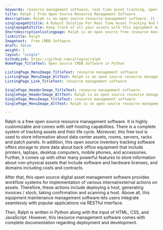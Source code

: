 ```yaml
---
keywords: resource management software, real time asset tracking, open source inventory tracking software, equipment management solution, equipment maintenance management software
title: Ralph | Free Open Source Resource Management Software
description: Ralph is an open source resource management software. It is Apache 2.0 licensed and offers features such as built-in DC visualization, intuitive UI and more.
singlepageh1title: A Robust Solution For Real Time Asset Tracking And Reporting
singlepageh2title: Keep track of all your assets with this equipment management solution. It offers a REST API and is designed for data centers and office support management.
Shortdescriptionlistingpage: Ralph is an open source free resource management software. It is self-hosted, lightweight and offers many features such as asset tracking, REST API, and more.
linktitle: Ralph
Imagetext:  Free CMDB Software 
draft: false
weight: 1
layout: "single"
GithubLink: https://github.com/allegro/ralph
HomePage_TitleText: Open Source CMDB Software in Python

ListingPage_MenuImage_TitleText: resource management software
ListingPage_MenuImage_AltText: Ralph is an open source resource management software
ListingPage_Link_TitleText: resource management software

SinglePage_HeaderImage_TitleText: resource management software
SinglePage_HeaderImage_AltText: Ralph is an open source resource management software
SinglePage_MenuImage_TitleText: resource management software
SinglePage_MenuImage_AltText: Ralph is an open source resource management software

---
```


Ralph is a free open source resource management software. It is highly customizable and comes with self-hosting capabilities. There is a complete system of tracking assets and their life cycle. Moreover, this free tool is used to store information about data center assets, rooms, servers, racks and patch panels.  In addition, this open source inventory tracking software offers storage to store data about back office equipment that include printers, laptops, desktop computers, mobile phones, and accessories. Further, it comes up with other many powerful features to store information about non-physical assets that include software and hardware licenses, and domains including costs and contracts.

After that, this open source digital asset management software provides workflow systems for implementation of various internal/external actions on assets. Therefore, these actions include deploying a host, generating invoices / stock, taking confirmation and scanning a host. Above all, this equipment maintenance management software lets users integrate seamlessly with popular applications via RESTful interface.

Then, Ralph is written in Python along with the input of HTML, CSS, and JavaScript. However, this resource management software comes with complete documentation regarding deployment and development.
